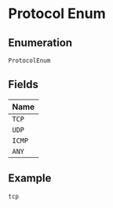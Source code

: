 
# Protocol Enum

## Enumeration

`ProtocolEnum`

## Fields

| Name |
|  --- |
| `TCP` |
| `UDP` |
| `ICMP` |
| `ANY` |

## Example

```
tcp
```


